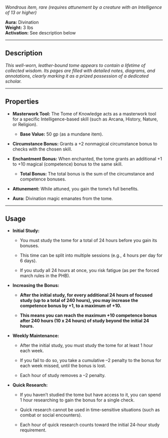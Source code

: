 _Wondrous item, rare (requires attunement by a creature with an Intelligence of 13 or higher)_

**Aura:** Divination  
**Weight:** 3 lbs  
**Activation:** See description below

---

## Description

_This well-worn, leather-bound tome appears to contain a lifetime of collected wisdom. Its pages are filled with detailed notes, diagrams, and annotations, clearly marking it as a prized possession of a dedicated scholar._

---

## Properties

- **Masterwork Tool:** The Tome of Knowledge acts as a masterwork tool for a specific Intelligence-based skill (such as Arcana, History, Nature, or Religion).
    
    - **Base Value:** 50 gp (as a mundane item).
        
- **Circumstance Bonus:** Grants a +2 nonmagical circumstance bonus to checks with the chosen skill.
    
- **Enchantment Bonus:** When enchanted, the tome grants an additional +1 to +10 magical (competence) bonus to the same skill.
    
    - **Total Bonus:** The total bonus is the sum of the circumstance and competence bonuses.
        
- **Attunement:** While attuned, you gain the tome’s full benefits.
    
- **Aura:** Divination magic emanates from the tome.
    

---

## Usage

- **Initial Study:**
    
    - You must study the tome for a total of 24 hours before you gain its bonuses.
        
    - This time can be split into multiple sessions (e.g., 4 hours per day for 6 days).
        
    - If you study all 24 hours at once, you risk fatigue (as per the forced march rules in the PHB).
        
- **Increasing the Bonus:**
    
    - **After the initial study, for every additional 24 hours of focused study (up to a total of 240 hours), you may increase the competence bonus by +1, to a maximum of +10.**
        
    - **This means you can reach the maximum +10 competence bonus after 240 hours (10 x 24 hours) of study beyond the initial 24 hours.**
        
- **Weekly Maintenance:**
    
    - After the initial study, you must study the tome for at least 1 hour each week.
        
    - If you fail to do so, you take a cumulative –2 penalty to the bonus for each week missed, until the bonus is lost.
        
    - Each hour of study removes a –2 penalty.
        
- **Quick Research:**
    
    - If you haven’t studied the tome but have access to it, you can spend 1 hour researching to gain the bonus for a single check.
        
    - Quick research cannot be used in time-sensitive situations (such as combat or social encounters).
        
    - Each hour of quick research counts toward the initial 24-hour study requirement.